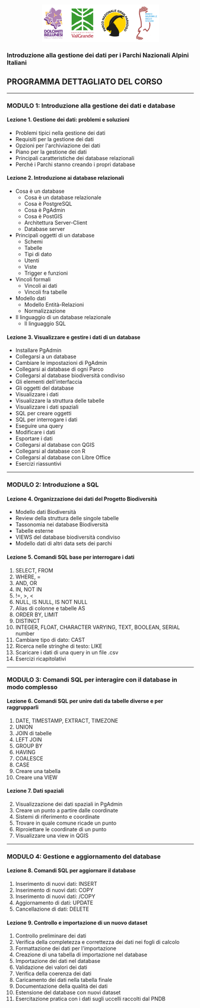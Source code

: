 <p align="center"> <img src="materiale/loghi.png" width="315" height="100" /></p>

### Introduzione alla gestione dei dati per i Parchi Nazionali Alpini Italiani
## PROGRAMMA DETTAGLIATO DEL CORSO
---

### MODULO 1: Introduzione alla gestione dei dati e database  

#### Lezione 1. Gestione dei dati: problemi e soluzioni
- Problemi tipici nella gestione dei dati
- Requisiti per la gestione dei dati
- Opzioni per l'archiviazione dei dati
- Piano per la gestione dei dati
- Principali caratteristiche dei database relazionali
- Perché i Parchi stanno creando i propri database

#### Lezione 2. Introduzione ai database relazionali
- Cosa è un database
  - Cosa è un database relazionale
  - Cosa è PostgreSQL
  - Cosa è PgAdmin
  - Cosa è PostGIS
  - Architettura Server-Client
  - Database server
- Principali oggetti di un database
  - Schemi
  - Tabelle
  - Tipi di dato
  - Utenti
  - Viste
  - Trigger e funzioni
- Vincoli formali
  - Vincoli ai dati
  - Vincoli fra tabelle
- Modello dati
  - Modello Entità-Relazioni
  - Normalizzazione
- Il linguaggio di un database relazionale
  - Il linguaggio SQL

#### Lezione 3. Visualizzare e gestire i dati di un database
- Installare PgAdmin
- Collegarsi a un database
- Cambiare le impostazioni di PgAdmin
- Collegarsi ai database di ogni Parco
- Collegarsi al database biodiversità condiviso
- Gli elementi dell'interfaccia
- Gli oggetti del database
- Visualizzare i dati
- Visualizzare la struttura delle tabelle
- Visualizzare i dati spaziali
- SQL per creare oggetti
- SQL per interrogare i dati
- Eseguire una query
- Modificare i dati
- Esportare i dati
- Collegarsi al database con QGIS
- Collegarsi al database con R
- Collegarsi al database con Libre Office
- Esercizi riassuntivi

---

### MODULO 2: Introduzione a SQL

#### Lezione 4. Organizzazione dei dati del Progetto Biodiversità
- Modello dati Biodiversità
- Review della struttura delle singole tabelle
- Tassonomia nei database Biodiversità
- Tabelle esterne
- VIEWS del database biodiversità condiviso
- Modello dati di altri data sets dei parchi

#### Lezione 5. Comandi SQL base per interrogare i dati
1. SELECT, FROM
2. WHERE, =
3. AND, OR
4. IN, NOT IN
5. !=, >, <
6. NULL, IS NULL, IS NOT NULL
7. Alias di colonne e tabelle AS
8. ORDER BY, LIMIT
9. DISTINCT
10. INTEGER, FLOAT, CHARACTER VARYING, TEXT, BOOLEAN, SERIAL number
11. Cambiare tipo di dato: CAST
12. Ricerca nelle stringhe di testo: LIKE
13. Scaricare i dati di una query in un file .csv
14. Esercizi ricapitolativi

---

### MODULO 3: Comandi SQL per interagire con il database in modo complesso

#### Lezione 6. Comandi SQL per unire dati da tabelle diverse e per raggrupparli
1. DATE, TIMESTAMP, EXTRACT, TIMEZONE
2. UNION
3. JOIN di tabelle
4. LEFT JOIN
5. GROUP BY
6. HAVING
7. COALESCE
8. CASE
9. Creare una tabella
10. Creare una VIEW

#### Lezione 7. Dati spaziali
2. Visualizzazione dei dati spaziali in PgAdmin
3. Creare un punto a partire dalle coordinate
4. Sistemi di riferimento e coordinate
5. Trovare in quale comune ricade un punto
6. Riproiettare le coordinate di un punto
7. Visualizzare una view in QGIS

---

### MODULO 4: Gestione e aggiornamento del database

#### Lezione 8. Comandi SQL per aggiornare il database
1. Inserimento di nuovi dati: INSERT
2. Inserimento di nuovi dati: COPY
3. Inserimento di nuovi dati: /COPY
4. Aggiornamento di dati: UPDATE
5. Cancellazione di dati: DELETE

#### Lezione 9. Controllo e importazione di un nuovo dataset
1. Controllo preliminare dei dati
2. Verifica della completezza e correttezza dei dati nei fogli di calcolo
3. Formattazione dei dati per l'importazione
4. Creazione di una tabella di importazione nel database
5. Importazione dei dati nel database
6. Validazione dei valori dei dati
7. Verifica della coerenza dei dati
8. Caricamento dei dati nella tabella finale
9. Documentazione della qualità dei dati
10. Estensione del database con nuovi dataset
11. Esercitazione pratica con i dati sugli uccelli raccolti dal PNDB
